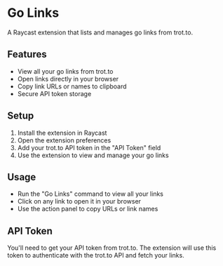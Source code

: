 # Go Links

A Raycast extension that lists and manages go links from trot.to.

## Features

- View all your go links from trot.to
- Open links directly in your browser
- Copy link URLs or names to clipboard
- Secure API token storage

## Setup

1. Install the extension in Raycast
2. Open the extension preferences
3. Add your trot.to API token in the "API Token" field
4. Use the extension to view and manage your go links

## Usage

- Run the "Go Links" command to view all your links
- Click on any link to open it in your browser
- Use the action panel to copy URLs or link names

## API Token

You'll need to get your API token from trot.to. The extension will use this token to authenticate with the trot.to API and fetch your links.
